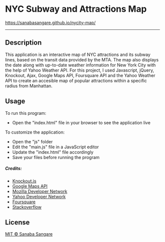 # NYC Subway and Attractions Map

https://sanabasangare.github.io/nycity-map/

---

## Description
This application is an interactive map of NYC attractions and its subway lines, based on the transit data provided by the MTA. The map also displays the date along with up-to-date weather information for New York City with the help of Yahoo Weather API. 
For this project, I used Javascript, jQuery, Knockout, Ajax, Google Maps API, Foursquare API and the Yahoo Weather API to create an accesible map of popular attractions within a specific radius from Manhattan.

## Usage
To run this program:
- Open the "index.html" file in your browser to see the application live

To customize the application:
- Open the "js" folder
- Edit the "main.js" file in a JavaScript editor
- Update the "index.html" file accordingly
- Save your files before running the program

##### Credits:
* [Knockout.js](http://knockoutjs.com/)
* [Google Maps API](https://developers.google.com/maps/)
* [Mozilla Developer Network](https://developer.mozilla.org)
* [Yahoo Developer Network](https://developer.yahoo.com/)
* [Foursquare](https://developer.foursquare.com/)
* [Stackoverflow](http://stackoverflow.com/)



License
----
[MIT © Sanaba Sangare](https://github.com/sanabasangare/nycity-map/blob/master/LICENSE)
